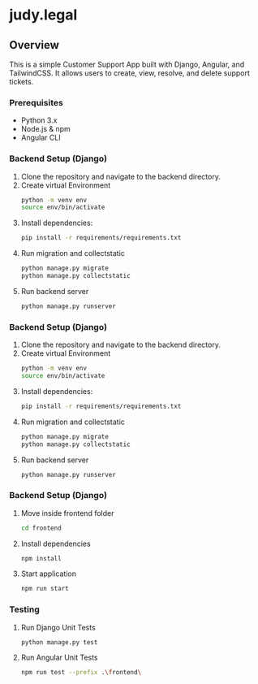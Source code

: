 # judy.legal

## Overview
This is a simple Customer Support App built with Django, Angular, and TailwindCSS.
It allows users to create, view, resolve, and delete support tickets.

### Prerequisites
- Python 3.x
- Node.js & npm
- Angular CLI

### Backend Setup (Django)
1. Clone the repository and navigate to the backend directory.
2. Create virtual Environment
    ```bash
    python -m venv env
    source env/bin/activate
    ```
3. Install dependencies:
   ```bash
   pip install -r requirements/requirements.txt
   ```
4. Run migration and collectstatic
    ```bash
    python manage.py migrate
    python manage.py collectstatic
    ```
5. Run backend server
    ```bash
    python manage.py runserver
    ```

### Backend Setup (Django)
1. Clone the repository and navigate to the backend directory.
2. Create virtual Environment
    ```bash
    python -m venv env
    source env/bin/activate
    ```
3. Install dependencies:
   ```bash
   pip install -r requirements/requirements.txt
   ```
4. Run migration and collectstatic
    ```bash
    python manage.py migrate
    python manage.py collectstatic
    ```
5. Run backend server
    ```bash
    python manage.py runserver
    ```
### Backend Setup (Django)
1. Move inside frontend folder
    ```bash
    cd frontend
    ```
2. Install dependencies
    ```bash
    npm install
    ```
3. Start application
    ```bash
    npm run start
    ```

### Testing
1. Run Django Unit Tests
    ```bash
    python manage.py test
    ```
2. Run Angular Unit Tests
    ```bash
    npm run test --prefix .\frontend\
    ```
